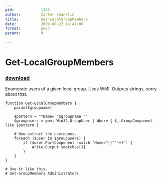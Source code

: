 ```yaml
---
pid:            1286
author:         Carter Shanklin
title:          Get-LocalGroupMembers
date:           2009-08-22 14:47:00
format:         posh
parent:         0

---
```


# Get-LocalGroupMembers

### [download](//scripts/1286.ps1)

Enumerate users of a given local group. Uses WMI. Outputs strings, sorry about that.

```posh
function Get-LocalGroupMembers {
	param($groupname)

	$pattern = "*Name=`"$groupname`""
	$groupusers = gwmi Win32_GroupUser | Where { $_.GroupComponent -like $pattern }

	# Now extract the usernames.
	foreach ($user in $groupusers) {
		if ($user.PartComponent -match 'Name="([^"]+)') {
			Write-Output $matches[1]
		}
	}
}

# Use it like this.
# Get-GroupMembers Administrators

```
